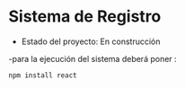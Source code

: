 <h1>Sistema de Registro</h1>

- Estado del proyecto: En construcción

-para la ejecución del sistema deberá poner :
  
  ```npm install react ```
